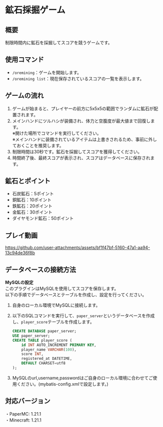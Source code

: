 # 鉱石採掘ゲーム

## 概要
制限時間内に鉱石を採掘してスコアを競うゲームです。
## 使用コマンド
- `/oremining`：ゲームを開始します。
- `/oremining list`：現在保存されているスコアの一覧を表示します。

## ゲームの流れ
1. ゲームが始まると、プレイヤーの前方に5x5x5の範囲でランダムに鉱石が配置されます。
2. メインハンドにツルハシが装備され、体力と空腹度が最大値まで回復します。  
   ※開けた場所でコマンドを実行してください。  
   ※メインハンドに装備されているアイテムは上書きされるため、事前に外しておくことを推奨します。  
3. 制限時間は30秒です。鉱石を採掘してスコアを獲得してください。
4. 時間終了後、最終スコアが表示され、スコアはデータベースに保存されます。

## 鉱石とポイント
- 石炭鉱石：5ポイント
- 銅鉱石：10ポイント
- 鉄鉱石：20ポイント
- 金鉱石：30ポイント
- ダイヤモンド鉱石：50ポイント

## プレイ動画
https://github.com/user-attachments/assets/bf1f47bf-5160-47a1-aa94-13c94de36f8b

## データベースの接続方法
**MySQLの設定**  
このプラグインはMySQLを使用してスコアを保存します。  
以下の手順でデータベースとテーブルを作成し、設定を行ってください。

1. 自身のローカル環境でMySQLに接続します。
2. 以下のSQLコマンドを実行して、`paper_server`というデータベースを作成し、`player_score`テーブルを作成します。

   ```sql
   CREATE DATABASE paper_server;
   USE paper_server;
   CREATE TABLE player_score (
       id INT AUTO_INCREMENT PRIMARY KEY, 
       player_name VARCHAR(100), 
       score INT, 
       registered_at DATETIME, 
       DEFAULT CHARSET=utf8
   );

3. MySQLのurl,username,passwordはご自身のローカル環境に合わせてご使用ください。(mybatis-config.xmlで設定します。)

## 対応バージョン  
・PaperMC: 1.21.1  
・Minecraft: 1.21.1
